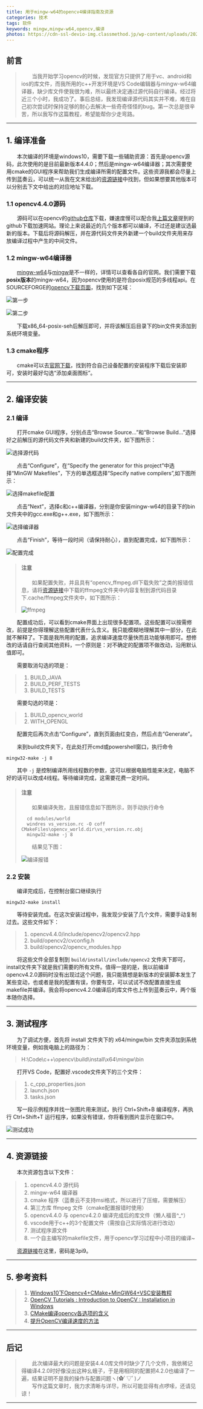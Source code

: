 ```yaml
---
title: 用于mingw-w64的opencv4编译指南及资源
categories: 技术
tags: 软件
keywords: mingw,mingw-w64,opencv,编译
photos: https://cdn-ssl-devio-img.classmethod.jp/wp-content/uploads/2020/07/opencv_logo-960x504.png
---
```


<!-- ## 目录

> [前言](#前言)  
> 
> [1.编译准备](#1-编译准备)    
> > [1.1 opencv4.4.0源码](#1.1-opencv4.4.0源码)  
> > [1.2 mingw-w64编译器](#1.2-mingw-w64编译器)  
> > [1.3 cmake程序](#1.3-cmake程序)  
> 
> [2.编译安装](#2-编译安装)  
> > [2.1 编译](#2.1-编译)  
> > [2.2 安装](#2.2-安装)  
> 
> [3.测试程序](#3-测试程序)     
> 
> [4.资源链接](#4-资源链接)  
> 
> [5.参考资料](#5-参考资料)  
> 
> [后记](#后记) -->

## 前言

> &emsp;&emsp;当我开始学习opencv的时候，发现官方只提供了用于vc、android和ios的库文件，而我所用的c++开发环境是VS Code编辑器与mingw-w64编译器，缺少库文件使我很为难，所以最终决定通过源代码自行编译。经过将近三个小时，我成功了。事后总结，我发现编译源代码其实并不难，难在自己初次尝试时保持足够的耐心去解决一些奇奇怪怪的bug。第一次总是很辛苦，所以我写作这篇教程，希望能帮你少走弯路。    

---

## 1. 编译准备

&emsp;&emsp;本次编译的环境是windows10，需要下载一些辅助资源：首先是opencv源码，此次使用的是目前最新版本4.4.0；然后是mingw-w64编译器；其次需要使用cmake的GUI程序来帮助我们生成编译所需的配置文件。这些资源我都会尽量上传到蓝奏云，可以统一从我在文末给出的[资源链接](#4-资源链接)中找到，但如果想要其他版本可以分别去下文中给出的对应地址下载。  

### 1.1 opencv4.4.0源码

&emsp;&emsp;源码可以在opencv的[github仓库][1]下载，嫌速度慢可以配合我[上篇文章][2]提到的github下载加速网站。理论上来说最近的几个版本都可以编译，不过还是建议选最新的版本。下载后将源码解压，并在源代码文件夹外新建一个build文件夹用来存放编译过程中产生的中间文件。

### 1.2 mingw-w64编译器

&emsp;&emsp;[mingw-w64][3]与[mingw][4]是不一样的，详情可以查看各自的官网。我们需要下载**posix版本**的mingw-w64，因为opencv使用的是符合posix规范的多线程api。在SOURCEFORGE的[opencv下载页面][5]，找到如下区域：  

![第一步][6]  

![第二步][7]  

&emsp;&emsp;下载x86_64-posix-seh后解压即可，并将该解压后目录下的bin文件夹添加到系统环境变量。  

### 1.3 cmake程序  

&emsp;&emsp;cmake可以去[官网下载][8]，找到符合自己设备配置的安装程序下载后安装即可，安装时最好勾选“添加桌面图标”。

---

## 2. 编译安装

### 2.1 编译

&emsp;&emsp;打开cmake GUI程序，分别点击“Browse Source...”和“Browse Build...”选择好之前解压的源代码文件夹和新建的build文件夹，如下图所示：  

![选择源代码][9]

&emsp;&emsp;点击“Configure”，在“Specify the generator for this project”中选择“MinGW Makefiles”，下方的单选框选择“Specify native compilers”,如下图所示：  

![选择makefile配置][10]

&emsp;&emsp;点击“Next”，选择c和c++编译器，分别是你安装mingw-w64的目录下的bin文件夹中的gcc.exe和g++.exe，如下图所示：  

![选择编译器][11]

&emsp;&emsp;点击“Finish”，等待一段时间（请保持耐心），直到配置完成，如下图所示：  

![配置完成][12]  

> #### **注意**
> &emsp;&emsp;如果配置失败，并且具有“opencv_ffmpeg.dll下载失败”之类的报错信息，请将[资源链接](#4-资源链接)中下载的ffmpeg文件夹中内容复制到源代码目录下.cache/ffmpeg文件夹中，如下图所示：  
> 
> ![ffmpeg][13]  
> 

&emsp;&emsp;配置成功后，可以看到cmake界面上出现很多配置项。这些配置可以按需修改，前提是你得理解这些配置代表什么含义。我只能模糊地理解其中一部分，在此就不解释了。下面是我所用的配置，追求编译速度尽量快而且功能够用即可。想修改的话请自行查阅其他资料，一个原则是：对不确定的配置项不做改动，沿用默认值即可。  

&emsp;&emsp;需要取消勾选的项是： 

> 1. BUILD_JAVA
> 2. BUILD_PERF_TESTS
> 3. BUILD_TESTS

&emsp;&emsp;需要勾选的项是：

> 1. BUILD_opencv_world
> 2. WITH_OPENGL

&emsp;&emsp;配置完后再次点击“Configure”，直到页面由红变白，然后点击“Generate”。  

&emsp;&emsp;来到build文件夹下，在此处打开cmd或powershell窗口，执行命令  

    mingw32-make -j 8

&emsp;&emsp;其中 `-j` 是控制编译所用线程数的参数，这可以根据电脑性能来决定，电脑不好的话可以改成4线程。等待编译完成，这需要花费一定时间。

> #### **注意**
> &emsp;&emsp;如果编译失败，且报错信息如下图所示，则手动执行命令  
> 
>       cd modules/world
>       windres vs_version.rc -O coff CMakeFiles\opencv_world.dir\vs_version.rc.obj
>       mingw32-make -j 8
> &emsp;&emsp;结果见下图：  
> 
>   ![编译报错][14]   
> 

### 2.2 安装

&emsp;&emsp;编译完成后，在控制台窗口继续执行  

    mingw32-make install

&emsp;&emsp;等待安装完成。在这次安装过程中，我发现少安装了几个文件，需要手动复制过去。这些文件如下：

> 1. opencv4.4.0/include/opencv2/opencv2.hpp
> 2. build/opencv2/cvconfig.h
> 3. build/opencv2/opencv_modules.hpp

&emsp;&emsp;将这些文件全部复制到 `build/install/include/opencv2` 文件夹下即可，install文件夹下就是我们需要的所有文件。值得一提的是，我以前编译opencv4.2.0源码时没有出现过这个问题，我只能猜想是新版本的安装脚本发生了某些变动，也或者是我的配置有误，你要有空，可以试试不改配置直接生成makefile并编译。我会将opencv4.2.0编译后的库文件也上传到蓝奏云中，两个版本随你选择。

---

## 3. 测试程序

&emsp;&emsp;为了调试方便，首先将 install 文件夹下的 x64/mingw/bin 文件夹添加到系统环境变量，例如我电脑上的路径为：   

> H:\Code\c++\opencv\build\install\x64\mingw\bin

&emsp;&emsp;打开VS Code，配置好.vscode文件夹下的三个文件：  

> 1. c_cpp_properties.json  
> 2. launch.json  
> 3. tasks.json  

&emsp;&emsp;写一段示例程序并找一张图片用来测试，执行 Ctrl+Shift+B 编译程序，再执行 Ctrl+Shift+T 运行程序，如果没有错误，你将看到图片显示在窗口中。

![测试成功][15]

---

## 4. 资源链接

&emsp;&emsp;本次资源包含以下文件：  

> 1. opencv4.4.0 源代码
> 2. mingw-w64 编译器
> 3. cmake 程序（蓝奏云不支持msi格式，所以进行了压缩，需要解压）
> 4. 第三方库 ffmpeg 文件（cmake配置报错时使用）
> 5. opencv4.4.0 与 opencv4.2.0 编译完成后的库文件（懒人福音^_^）
> 6. vscode用于c++的3个配置文件（需按自己实际情况进行改动）
> 7. 测试程序源文件
> 8. 一个自主编写的makefile文件，用于opencv学习过程中小项目的编译~

&emsp;&emsp;[资源链接][16]在这里，密码是3pi9。

---

## 5. 参考资料

> 1. [Windows10下Opencv4+CMake+MinGW64+VSC安装教程][17]
> 2. [OpenCV Tutorials : Introduction to OpenCV : Installation in Windows][18]
> 3. [CMake编译opencv各选项的含义][19]
> 3. [提升OpenCV编译速度的方法][20]

---

## 后记

> &emsp;&emsp;此次编译最大的问题是安装4.4.0库文件时缺少了几个文件，我依稀记得编译4.2.0时好像没出这种幺蛾子，于是用相同的配置把4.2.0也编译了一遍，结果证明不是我的操作与配置问题ヽ(✿ﾟ▽ﾟ)ノ  
> &emsp;&emsp;写作这篇文章时，我力求清晰与详尽，所以可能显得有点啰嗦，还请见谅！

---

[1]: https://github.com/opencv/opencv "opencv的github仓库"
[2]: https://zhizunjiege.github.io/2020/06/20/Kirikiroid2%E4%BD%BF%E7%94%A8%E6%8C%87%E5%8D%97/ "Kirikiroid2使用指南"
[3]: http://mingw-w64.org/doku.php "mingw-w64官网"
[4]: http://mingw.org/ "mingw官网" 
[5]: https://sourceforge.net/projects/mingw-w64/files/mingw-w64/mingw-w64-release/ "mingw-w64下载链接"
[6]: https://img-blog.csdnimg.cn/20191231184323866.jpeg?x-oss-process=image/watermark,type_ZmFuZ3poZW5naGVpdGk,shadow_10,text_aHR0cHM6Ly9ibG9nLmNzZG4ubmV0L2ppcWlyZW5fZGFzaGVuZw==,size_16,color_FFFFFF,t_70 "第一步"
[7]: https://img-blog.csdnimg.cn/20191231184353673.jpeg?x-oss-process=image/watermark,type_ZmFuZ3poZW5naGVpdGk,shadow_10,text_aHR0cHM6Ly9ibG9nLmNzZG4ubmV0L2ppcWlyZW5fZGFzaGVuZw==,size_16,color_FFFFFF,t_70 "第二步"
[8]: https://cmake.org/download/ "cmake官网下载链接"
[9]: /img/post/opencv4/选择源代码.webp "选择源代码"
[10]: https://img2020.cnblogs.com/blog/772331/202005/772331-20200520002613565-1182638410.png "选择makefile配置"
[11]: /img/post/opencv4/选择编译器.webp "选择编译器"
[12]: /img/post/opencv4/配置完成.webp "配置完成"
[13]: /img/post/opencv4/ffmpeg.webp "ffmpeg"
[14]: /img/post/opencv4/编译报错.webp "编译报错" 
[15]: /img/post/opencv4/测试成功.webp "测试成功" 
[16]: https://www.lanzoui.com/b01ho83wb "密码：3pi9"
[17]: https://www.cnblogs.com/uestc-mm/p/12758110.html
[18]: https://docs.opencv.org/4.4.0/d3/d52/tutorial_windows_install.html
[19]: https://blog.csdn.net/sz76211822/article/details/82428295
[20]: https://blog.csdn.net/tfb760/article/details/104030841